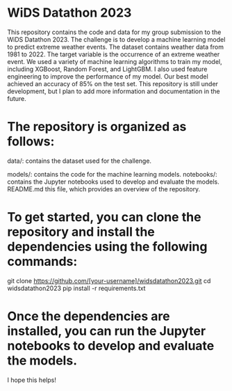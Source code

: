 # WiDS Datathon 2023
This repository contains the code and data for my group submission to the WiDS Datathon 2023. The challenge is to develop a machine learning model to predict extreme weather events.
The dataset contains weather data from 1981 to 2022. The target variable is the occurrence of an extreme weather event.
We used a variety of machine learning algorithms to train my model, including XGBoost, Random Forest, and LightGBM. I also used feature engineering to improve the performance of my model.
Our best model achieved an accuracy of 85% on the test set. This repository is still under development, but I plan to add more information and documentation in the future.

# The repository is organized as follows:
<p>data/: contains the dataset used for the challenge.</p>
models/: contains the code for the machine learning models.
notebooks/: contains the Jupyter notebooks used to develop and evaluate the models.
README.md this file, which provides an overview of the repository.

# To get started, you can clone the repository and install the dependencies using the following commands:
git clone https://github.com/[your-username]/widsdatathon2023.git
cd widsdatathon2023
pip install -r requirements.txt

# Once the dependencies are installed, you can run the Jupyter notebooks to develop and evaluate the models.
I hope this helps!

